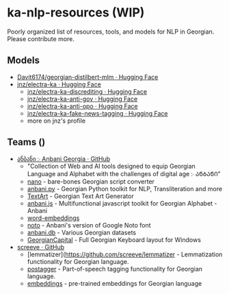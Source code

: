 # ka-nlp-resources (WIP)
Poorly organized list of resources, tools, and models for NLP in Georgian. Please contribute more.

## Models
- [Davit6174/georgian-distilbert-mlm · Hugging Face](https://huggingface.co/Davit6174/georgian-distilbert-mlm)
- [jnz/electra-ka · Hugging Face](https://huggingface.co/jnz/electra-ka)
	- [jnz/electra-ka-discrediting · Hugging Face](https://huggingface.co/jnz/electra-ka-discrediting)
	- [jnz/electra-ka-anti-gov · Hugging Face](https://huggingface.co/jnz/electra-ka-anti-gov)
	- [jnz/electra-ka-anti-opo · Hugging Face](https://huggingface.co/jnz/electra-ka-anti-opo)
	- [jnz/electra-ka-fake-news-tagging · Hugging Face](https://huggingface.co/jnz/electra-ka-fake-news-tagging)
	- more on jnz's profile

## Teams ()
- [ანბანი ჻ Anbani Georgia · GitHub](https://github.com/anbani)
	- "Collection of Web and AI tools designed to equip Georgian Language and Alphabet with the challenges of digital age ჻ ᲐᲜᲑᲐᲜᲘ"
	- [nano](https://github.com/Anbani/nano) - bare-bones Georgian script converter
	- [anbani.py](https://github.com/Anbani/anbani.py) - Georgian Python toolkit for NLP, Transliteration and more
	- [TextArt](https://github.com/Anbani/TextArt) - Georgian Text Art Generator
	- [anbani.js](https://github.com/Anbani/anbani.js) - Multifunctional javascript toolkit for Georgian Alphabet - Anbani
	- [word-embeddings](https://github.com/Anbani/word-embeddings)
	- [noto](https://github.com/Anbani/noto) - Anbani's version of Google Noto font
	- [anbani.db](https://github.com/Anbani/anbani.db) - Various Georgian datasets
	- [GeorgianCapital](https://github.com/Anbani/GeorgianCapital) - Full Georgian Keyboard layout for Windows
- [screeve · GitHub](https://github.com/screeve)
	- [lemmatizer](https://github.com/screeve/lemmatizer - Lemmatization functionality for Georgian language.
	- [postagger](https://github.com/screeve/postagger) - Part-of-speech tagging functionality for Georgian language.
	- [embeddings](https://github.com/screeve/embeddings) - pre-trained embeddings for Georgian language
